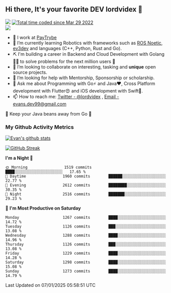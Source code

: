 ## Hi there, It's your favorite DEV lordvidex 👋
<img src="https://komarev.com/ghpvc/?username=lordvidex&label=Views&color=blue&style=plastic" /> <a href="https://wakatime.com/@0e56db35-d16b-410a-acc0-4085055304bf"><img src="https://wakatime.com/badge/user/0e56db35-d16b-410a-acc0-4085055304bf.svg" alt="Total time coded since Mar 29 2022" /></a>  
![](https://github-profile-trophy.vercel.app/?username=lordvidex)
- 🔭 I work at [PayTrybe](https://www.paytrybe.com)
- 🌱 I’m currently learning Robotics with frameworks such as [ROS Noetic](ros.org), [ev3dev](www.ev3dev.org) and languages (C++, Python, Rust and Go).
- ⛏️ I'm building a career in Backend and Cloud Development with Golang 🧙🏼 to solve problems for the next million users 🤌
- 👯 I’m looking to collaborate on interesting, tasking and **unique** open source projects.
- 🤔 I’m looking for help with Mentorship, Sponsorship or scholarship.
- 💬 Ask me about Programming with Go⚡️ and Java❤️, Cross Platform development with Flutter😍 and iOS development with Swift🚀.
- 📫 How to reach me: [Twitter - @lordvidex](https://twitter.com/lordvidex) , [Email - evans.dev99@gmail.com](mailto:evans.dev99@gmail.com?body=Hello%20Evans,)
  
    
🎤 Keep your Java beans away from Go 🌚
  
  
### My Github Activity Metrics
<div>
<!-- <a href="https://github.com/lordvidex">
  <img src="https://github-readme-stats.vercel.app/api/top-langs/?username=lordvidex&theme=light" />
</a>    -->
<!-- [![Top Langs](https://github-readme-stats.vercel.app/api/top-langs/?username=lordvidex)](https://github.com/lordvidex/)  -->
<a href="https://github.com/lordvidex">
 <img src="https://github-readme-stats.vercel.app/api?username=lordvidex&show_icons=true&theme=light&line_height=27" alt="Evan's github stats"/>
</a>
</div>

[![GitHub Streak](https://github-readme-streak-stats.herokuapp.com?user=lordvidex&theme=github-dark&hide_border=true)](https://git.io/streak-stats)

<!--
  <a href="https://github.com/iampawan/FlutterExampleApps">
    <img align="center" src="https://github-readme-stats.vercel.app/api/pin/?username=iampawan&repo=FlutterExampleApps&theme=light" />

  </a>
  <a href="https://github.com/iampawan/VelocityX">
   <img align="center" src="https://github-readme-stats.vercel.app/api/pin/?username=iampawan&repo=VelocityX&theme=light" />
  </a>
-->
<!--START_SECTION:waka-->
**I'm a Night 🦉** 

```text
🌞 Morning                1519 commits        ████░░░░░░░░░░░░░░░░░░░░░   17.65 % 
🌆 Daytime                1960 commits        ██████░░░░░░░░░░░░░░░░░░░   22.77 % 
🌃 Evening                2612 commits        ████████░░░░░░░░░░░░░░░░░   30.35 % 
🌙 Night                  2516 commits        ███████░░░░░░░░░░░░░░░░░░   29.23 % 
```
📅 **I'm Most Productive on Saturday** 

```text
Monday                   1267 commits        ████░░░░░░░░░░░░░░░░░░░░░   14.72 % 
Tuesday                  1126 commits        ███░░░░░░░░░░░░░░░░░░░░░░   13.08 % 
Wednesday                1288 commits        ████░░░░░░░░░░░░░░░░░░░░░   14.96 % 
Thursday                 1126 commits        ███░░░░░░░░░░░░░░░░░░░░░░   13.08 % 
Friday                   1229 commits        ████░░░░░░░░░░░░░░░░░░░░░   14.28 % 
Saturday                 1298 commits        ████░░░░░░░░░░░░░░░░░░░░░   15.08 % 
Sunday                   1273 commits        ████░░░░░░░░░░░░░░░░░░░░░   14.79 % 
```



 Last Updated on 07/01/2025 05:58:51 UTC
<!--END_SECTION:waka-->
